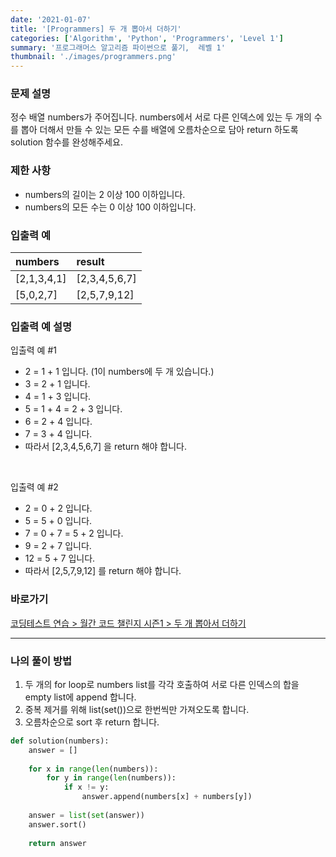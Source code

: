 ```yaml
---
date: '2021-01-07'
title: '[Programmers] 두 개 뽑아서 더하기'
categories: ['Algorithm', 'Python', 'Programmers', 'Level 1']
summary: '프로그래머스 알고리즘 파이썬으로 풀기,  레벨 1'
thumbnail: './images/programmers.png'
---
```


### 문제 설명

정수 배열 numbers가 주어집니다. numbers에서 서로 다른 인덱스에 있는 두 개의 수를 뽑아 더해서 만들 수 있는 모든 수를 배열에 오름차순으로 담아 return 하도록 solution 함수를 완성해주세요.

### 제한 사항

- numbers의 길이는 2 이상 100 이하입니다.
- numbers의 모든 수는 0 이상 100 이하입니다.

### 입출력 예

| numbers     | result        |
| :---------- | :------------ |
| [2,1,3,4,1] | [2,3,4,5,6,7] |
| [5,0,2,7]   | [2,5,7,9,12]  |

### 입출력 예 설명

입출력 예 #1
- 2 = 1 + 1 입니다. (1이 numbers에 두 개 있습니다.)
- 3 = 2 + 1 입니다.
- 4 = 1 + 3 입니다.
- 5 = 1 + 4 = 2 + 3 입니다.
- 6 = 2 + 4 입니다.
- 7 = 3 + 4 입니다.
- 따라서 [2,3,4,5,6,7] 을 return 해야 합니다.
<br/>

입출력 예 #2
- 2 = 0 + 2 입니다.
- 5 = 5 + 0 입니다.
- 7 = 0 + 7 = 5 + 2 입니다.
- 9 = 2 + 7 입니다.
- 12 = 5 + 7 입니다.
- 따라서 [2,5,7,9,12] 를 return 해야 합니다.

### 바로가기

[코딩테스트 연습 > 월간 코드 챌린지 시즌1 > 두 개 뽑아서 더하기](<https://programmers.co.kr/learn/courses/30/lessons/68644>)

---

### 나의 풀이 방법

1. 두 개의 for loop로 numbers list를 각각 호출하여 서로 다른 인덱스의 합을 empty list에 append 합니다.
2. 중복 제거를 위해 list(set())으로 한번씩만 가져오도록 합니다.
3. 오름차순으로 sort 후 return 합니다.

``` python
def solution(numbers):
    answer = []
    
    for x in range(len(numbers)):
        for y in range(len(numbers)):
            if x != y:
                answer.append(numbers[x] + numbers[y])
    
    answer = list(set(answer))
    answer.sort()
    
    return answer
```